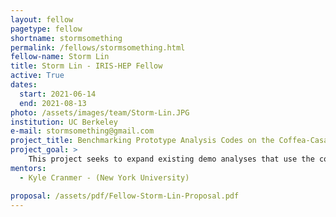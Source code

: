 ```yaml
---
layout: fellow
pagetype: fellow
shortname: stormsomething
permalink: /fellows/stormsomething.html
fellow-name: Storm Lin
title: Storm Lin - IRIS-HEP Fellow
active: True
dates:
  start: 2021-06-14
  end: 2021-08-13
photo: /assets/images/team/Storm-Lin.JPG
institution: UC Berkeley
e-mail: stormsomething@gmail.com
project_title: Benchmarking Prototype Analysis Codes on the Coffea-Casa Analysis Facility
project_goal: >
    This project seeks to expand existing demo analyses that use the coffea and cabinetry Python packages for high energy physics to build towards the IRIS-HEP analysis grand challenge. In particular, it will demonstrate the integration between these two tools as well as benchmark their performance by using them to recreate an analysis from the ATLAS Open Data. This benchmarking will be done on the newly-developed coffea-casa analysis facility and will also serve as a test and demonstration of the coffea-casa system.
mentors:
  - Kyle Cranmer - (New York University)

proposal: /assets/pdf/Fellow-Storm-Lin-Proposal.pdf
---
```

